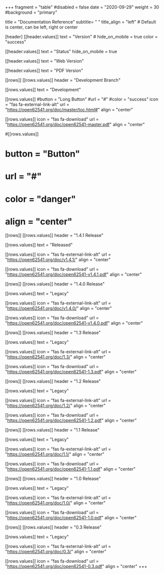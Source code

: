 +++
fragment = "table"
#disabled = false
date = "2020-09-29"
weight = 30
#background = "primary"


title = "Documentation Reference"
subtitle= " "
title_align = "left" # Default is center, can be left, right or center

[header]
  [[header.values]]
    text = "Version"
    # hide_on_mobile = true
    color = "success"

  [[header.values]]
    text = "Status"
    hide_on_mobile = true
    
  [[header.values]]
    text = "Web Version"

  [[header.values]]
    text = "PDF Version"

[[rows]]
  [[rows.values]]
    header = "Development Branch"

  [[rows.values]]
    text = "Development"

  [[rows.values]]
    #button = "Long Button"
    #url = "#"
    #color = "success"
    icon = "fas fa-external-link-alt"
    url = "https://open62541.org/doc/master/toc.html#"
    align = "center"

  [[rows.values]]
    icon = "fas fa-download"
    url = "https://open62541.org/doc/open62541-master.pdf"
    align = "center"

  #[[rows.values]]
  #  button = "Button"
  #  url = "#"
  #  color = "danger"
  #  align = "center"

[[rows]]
  [[rows.values]]
    header = "1.4.1 Release"

  [[rows.values]]
    text = "Released"

  [[rows.values]]
    icon = "fas fa-external-link-alt"
    url = "https://open62541.org/doc/v1.4.1/"
    align = "center"

  [[rows.values]]
    icon = "fas fa-download"
    url = "https://open62541.org/doc/open62541-v1.4.1.pdf"
    align = "center"

[[rows]]
  [[rows.values]]
    header = "1.4.0 Release"

  [[rows.values]]
    text = "Legacy"

  [[rows.values]]
    icon = "fas fa-external-link-alt"
    url = "https://open62541.org/doc/v1.4.0/"
    align = "center"

  [[rows.values]]
    icon = "fas fa-download"
    url = "https://open62541.org/doc/open62541-v1.4.0.pdf"
    align = "center"

[[rows]]
  [[rows.values]]
    header = "1.3 Release"

  [[rows.values]]
    text = "Legacy"

  [[rows.values]]
    icon = "fas fa-external-link-alt"
    url = "https://open62541.org/doc/1.3/"
    align = "center"

  [[rows.values]]
    icon = "fas fa-download"
    url = "https://open62541.org/doc/open62541-1.3.pdf"
    align = "center"

[[rows]]
  [[rows.values]]
    header = "1.2 Release"

  [[rows.values]]
    text = "Legacy"

  [[rows.values]]
    icon = "fas fa-external-link-alt"
    url = "https://open62541.org/doc/1.2/"
    align = "center"

  [[rows.values]]
    icon = "fas fa-download"
    url = "https://open62541.org/doc/open62541-1.2.pdf"
    align = "center"

[[rows]]
  [[rows.values]]
    header = "1.1 Release"

  [[rows.values]]
    text = "Legacy"

  [[rows.values]]
    icon = "fas fa-external-link-alt"
    url = "https://open62541.org/doc/1.1/"
    align = "center"

  [[rows.values]]
    icon = "fas fa-download"
    url = "https://open62541.org/doc/open62541-1.1.pdf"
    align = "center"
    
[[rows]]
  [[rows.values]]
    header = "1.0 Release"

  [[rows.values]]
    text = "Legacy"

  [[rows.values]]
    icon = "fas fa-external-link-alt"
    url = "https://open62541.org/doc/1.0/"
    align = "center"

  [[rows.values]]
    icon = "fas fa-download"
    url = "https://open62541.org/doc/open62541-1.0.pdf"
    align = "center"

 [[rows]]
  [[rows.values]]
    header = "0.3 Release"

  [[rows.values]]
    text = "Legacy"

  [[rows.values]]
    icon = "fas fa-external-link-alt"
    url = "https://open62541.org/doc/0.3/"
    align = "center"

  [[rows.values]]
    icon = "fas fa-download"
    url = "https://open62541.org/doc/open62541-0.3.pdf"
    align = "center"
+++